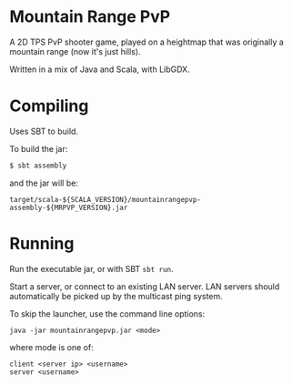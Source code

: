 Mountain Range PvP
==================

A 2D TPS PvP shooter game, played on a heightmap that was originally a mountain
range (now it's just hills).

Written in a mix of Java and Scala, with LibGDX.

Compiling
=========

Uses SBT to build.

To build the jar:

```bash
$ sbt assembly
```

and the jar will be:

`target/scala-${SCALA_VERSION}/mountainrangepvp-assembly-${MRPVP_VERSION}.jar`



Running
=======

Run the executable jar, or with SBT `sbt run`.

Start a server, or connect to an existing LAN server. LAN servers should
automatically be picked up by the multicast ping system.

To skip the launcher, use the command line options:

`java -jar mountainrangepvp.jar <mode>`

where mode is one of:

```
client <server ip> <username>
server <username>
```
